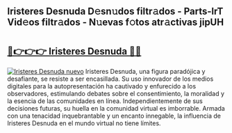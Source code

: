 ## Iristeres Desnuda D𝚎sn𝚞dos filtr𝚊dos - Parts-lrT Vid𝚎os filtr𝚊dos - N𝚞evas f𝚘tos atr𝚊ctivas jipUH

# <h2><a href="http://mb6zhy.tromn.icu/?c=Iristeres+Desnuda">🔗👉👉👉 Iristeres Desnuda 🔗🔗</a></h2>

[![Iristeres Desnuda nuevo](https://i.imgur.com/pEAQMta.gif)](http://mb6zhy.tromn.icu/?c=Iristeres+Desnuda)
Iristeres Desnuda, una figura paradójica y desafiante, se resiste a ser encasillada. Su uso innovador de los medios digitales para la autopresentación ha cautivado y enfurecido a los observadores, estimulando debates sobre el consentimiento, la moralidad y la esencia de las comunidades en línea. Independientemente de sus decisiones futuras, su huella en la comunidad virtual es imborrable. Armada con una tenacidad inquebrantable y un encanto innegable, la influencia de Iristeres Desnuda en el mundo virtual no tiene límites.
